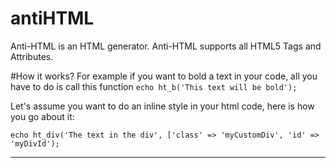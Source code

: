 # antiHTML
Anti-HTML is an HTML generator. 
Anti-HTML supports all HTML5 Tags and Attributes.

#How it works?
For example if you want to bold a text in your code, all you have to do is call this function
`echo ht_b('This text will be bold');`

Let's assume you want to do an inline style in your html code, here is how you go about it:
```
echo ht_div('The text in the div', ['class' => 'myCustomDiv', 'id' => 'myDivId');
```

------------------------------
